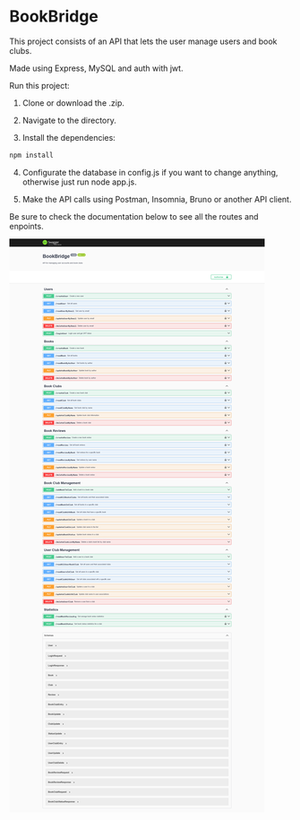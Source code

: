 # BookBridge
 
This project consists of an API that lets the user manage users and book clubs.

Made using Express, MySQL and auth with jwt.

Run this project:

1. Clone or download the .zip.

2. Navigate to the directory.

3. Install the dependencies:

```javascript
npm install
```

4. Configurate the database in config.js if you want to change anything, otherwise just run node app.js.

5. Make the API calls using Postman, Insomnia, Bruno or another API client.

Be sure to check the documentation below to see all the routes and enpoints.

![Print of API Docs](PrintAPIDocs.png)
